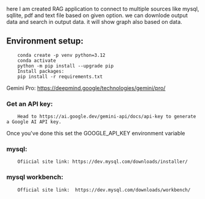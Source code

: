 here I am created RAG application to connect to multiple sources like mysql, sqllite, pdf and text file based on given option. we can downlode output data and search in output data. it will show graph also based on data. 



## Environment setup:
		conda create -p venv python=3.12 
		conda activate 
		python -m pip install --upgrade pip
		Install packages:
		pip install -r requirements.txt



Gemini Pro: https://deepmind.google/technologies/gemini/pro/

### Get an API key: 
		Head to https://ai.google.dev/gemini-api/docs/api-key to generate a Google AI API key. 

Once you've done this set the GOOGLE_API_KEY environment variable

### mysql: 
		Ofiicial site link: https://dev.mysql.com/downloads/installer/

### mysql workbench:
		Official site link:  https://dev.mysql.com/downloads/workbench/
